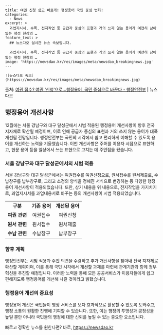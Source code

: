     ---
    title: 여권 신청 쉽고 빠르게! 행정용어 국민 중심 변화!
    categories:
      - News
    excerpt: >
      과업지시서, 수목, 전지작업 등 공급자 중심의 표현과 거의 쓰지 않는 용어가 여전히 남아 있는 행정 현장의 …
    feature_text: >
      ## 뉴스다오 실시간 뉴스 속보입니다.
    
      과업지시서, 수목, 전지작업 등 공급자 중심의 표현과 거의 쓰지 않는 용어가 여전히 남아 있는 행정 현장의 …
    image: 'https://newsdao.kr/res/images/meta/newsdao_breakingnews.jpg'
    ---
    
    ![뉴스다오 속보](httpss://newsdao.kr/res/images/meta/newsdao_breakingnews.jpg)

<p>출처: <a href="httpss://newsdao.kr/2690" rel="dofollow">여권 접수? 여권 ‘신청’으로…행정용어, 국민 중심으로 바꾼다 - 행정안전부</a> | 뉴스다오</p>

<h2 data-ke-size="size26">행정용어 개선사항</h2>

<p data-ke-size="size16">12월에는 서울 강남구와 대구 달성군에서 시범 적용된 행정용어 개선사항이 향후 전국 지자체로 확산될 예정이며, 이로 인해 공급자 중심의 표현과 거의 쓰지 않는 용어가 대폭 개선될 전망입니다. 행정안전부는 국민의 시각에서 쉽고 편리하게 이해할 수 있도록 용어를 개선하는 노력을 기울였습니다. 이번 개선사항은 주어를 이용자 시점으로 표현하고, 한문 용어 등을 일상에서 쓰는 표현으로 고치는 데 주안점을 뒀습니다.</p>

<h3 data-ke-size="size24">서울 강남구와 대구 달성군에서의 시범 적용</h3>

<p data-ke-size="size16">서울 강남구와 대구 달성군에서는 여권접수를 여권신청으로, 원서접수를 원서제출로, 수납창구를 납부창구로, 그리고 소정의 양식을 정해진 서식으로 변경하는 등 다양한 행정용어 개선사항이 적용되었습니다. 또한, 상기 내용을 위 내용으로, 전지작업을 가지치기로, 과업지시서를 과업내용서로 바꾸는 등의 개선사항이 시범 적용되었습니다.</p>

<table>
	<tr>
		<td style="text-align: center; height: 17px;"><b>구분</b></td>
		<td style="text-align: center; height: 17px;"><b>기존 용어</b></td>
		<td style="text-align: center; height: 17px;"><b>개선된 용어</b></td>
	</tr>
	<tr>
		<td style="text-align: center; height: 17px;"><b>여권 관련</b></td>
		<td style="text-align: center; height: 17px;">여권접수</td>
		<td style="text-align: center; height: 17px;">여권신청</td>
	</tr>
	<tr>
		<td style="text-align: center; height: 17px;"><b>원서 관련</b></td>
		<td style="text-align: center; height: 17px;">원서접수</td>
		<td style="text-align: center; height: 17px;">원서제출</td>
	</tr>
	<tr>
		<td style="text-align: center; height: 17px;"><b>수납 관련</b></td>
		<td style="text-align: center; height: 17px;">수납창구</td>
		<td style="text-align: center; height: 17px;">납부창구</td>
	</tr>
</table>

<h3 data-ke-size="size24">향후 계획</h3>

<p data-ke-size="size16">행정안전부는 시범 적용과 주민 의견을 수렴하고 추가 개선사항을 찾아내 전국 지자체로 확산할 계획이며, 이를 통해 국민 시각에서 개선할 과제를 마련해 관계기관과 함께 정부혁신을 추진할 예정입니다. 이러한 노력을 통해 모든 공공서비스가 이용자들에게 쉽고 편해지도록 행정용어를 개선해 나갈 것이라고 밝혔습니다.</p>

<h3 data-ke-size="size24">행정용어 개선의 중요성</h3>

<p data-ke-size="size16">행정용어 개선은 국민들이 행정 서비스를 보다 효과적으로 활용할 수 있도록 도와주고, 행정 소통의 원활한 진행에 기여할 수 있습니다. 또한, 이는 행정의 투명성과 공정성을 높일 뿐만 아니라 국민들의 행정에 대한 신뢰를 높일 수 있는 중요한 요소입니다.</p>
 

빠르고 정확한 뉴스를 원한다면? 바로, <a href="httpss://newsdao.kr" rel="dofollow">httpss://newsdao.kr</a>


    